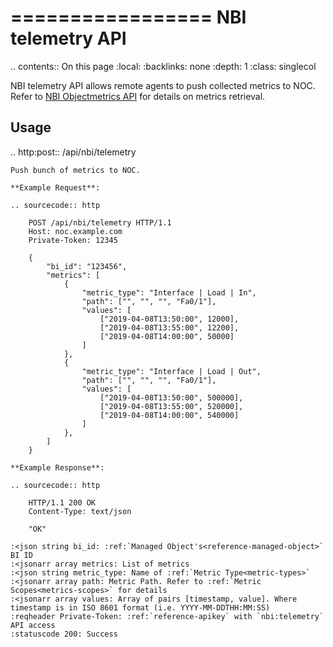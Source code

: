 

=================
NBI telemetry API
=================

.. contents:: On this page
    :local:
    :backlinks: none
    :depth: 1
    :class: singlecol

NBI telemetry API allows remote agents to push collected metrics
to NOC. Refer to [NBI Objectmetrics API](objectmetrics.md)
for details on metrics retrieval.



Usage
-----

.. http:post:: /api/nbi/telemetry

    Push bunch of metrics to NOC.

    **Example Request**:

    .. sourcecode:: http

        POST /api/nbi/telemetry HTTP/1.1
        Host: noc.example.com
        Private-Token: 12345

        {
            "bi_id": "123456",
            "metrics": [
                {
                    "metric_type": "Interface | Load | In",
                    "path": ["", "", "", "Fa0/1"],
                    "values": [
                        ["2019-04-08T13:50:00", 12000],
                        ["2019-04-08T13:55:00", 12200],
                        ["2019-04-08T14:00:00", 50000]
                    ]
                },
                {
                    "metric_type": "Interface | Load | Out",
                    "path": ["", "", "", "Fa0/1"],
                    "values": [
                        ["2019-04-08T13:50:00", 500000],
                        ["2019-04-08T13:55:00", 520000],
                        ["2019-04-08T14:00:00", 540000]
                    ]
                },
            ]
        }

    **Example Response**:

    .. sourcecode:: http

        HTTP/1.1 200 OK
        Content-Type: text/json

        "OK"

    :<json string bi_id: :ref:`Managed Object's<reference-managed-object>` BI ID
    :<jsonarr array metrics: List of metrics
    :<json string metric_type: Name of :ref:`Metric Type<metric-types>`
    :<jsonarr array path: Metric Path. Refer to :ref:`Metric Scopes<metrics-scopes>` for details
    :<jsonarr array values: Array of pairs [timestamp, value]. Where timestamp is in ISO 8601 format (i.e. YYYY-MM-DDTHH:MM:SS)
    :reqheader Private-Token: :ref:`reference-apikey` with `nbi:telemetry` API access
    :statuscode 200: Success
